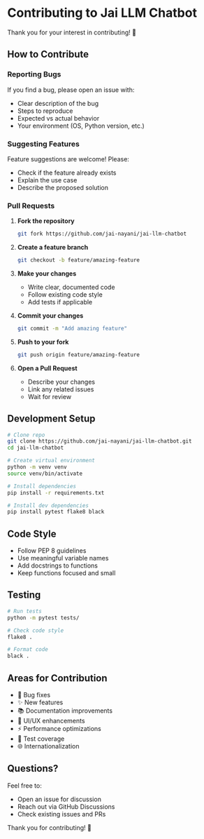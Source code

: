# Contributing to Jai LLM Chatbot

Thank you for your interest in contributing! 🎉

## How to Contribute

### Reporting Bugs

If you find a bug, please open an issue with:
- Clear description of the bug
- Steps to reproduce
- Expected vs actual behavior
- Your environment (OS, Python version, etc.)

### Suggesting Features

Feature suggestions are welcome! Please:
- Check if the feature already exists
- Explain the use case
- Describe the proposed solution

### Pull Requests

1. **Fork the repository**
   ```bash
   git fork https://github.com/jai-nayani/jai-llm-chatbot
   ```

2. **Create a feature branch**
   ```bash
   git checkout -b feature/amazing-feature
   ```

3. **Make your changes**
   - Write clear, documented code
   - Follow existing code style
   - Add tests if applicable

4. **Commit your changes**
   ```bash
   git commit -m "Add amazing feature"
   ```

5. **Push to your fork**
   ```bash
   git push origin feature/amazing-feature
   ```

6. **Open a Pull Request**
   - Describe your changes
   - Link any related issues
   - Wait for review

## Development Setup

```bash
# Clone repo
git clone https://github.com/jai-nayani/jai-llm-chatbot.git
cd jai-llm-chatbot

# Create virtual environment
python -m venv venv
source venv/bin/activate

# Install dependencies
pip install -r requirements.txt

# Install dev dependencies
pip install pytest flake8 black
```

## Code Style

- Follow PEP 8 guidelines
- Use meaningful variable names
- Add docstrings to functions
- Keep functions focused and small

## Testing

```bash
# Run tests
python -m pytest tests/

# Check code style
flake8 .

# Format code
black .
```

## Areas for Contribution

- 🐛 Bug fixes
- ✨ New features
- 📚 Documentation improvements
- 🎨 UI/UX enhancements
- ⚡ Performance optimizations
- 🧪 Test coverage
- 🌐 Internationalization

## Questions?

Feel free to:
- Open an issue for discussion
- Reach out via GitHub Discussions
- Check existing issues and PRs

Thank you for contributing! 🚀

